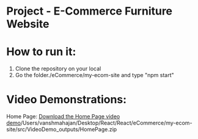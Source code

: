 # Project - E-Commerce Furniture Website
# How to run it:
1. Clone the repository on your local
2. Go the folder./eCommerce/my-ecom-site and type "npm start"

# Video Demonstrations:
Home Page:
[Download the Home Page video demo](/Users/vanshmahajan/Desktop/React/React/eCommerce/my-ecom-site/src/VideoDemo_outputs/HomePage.mov)/Users/vanshmahajan/Desktop/React/React/eCommerce/my-ecom-site/src/VideoDemo_outputs/HomePage.zip
